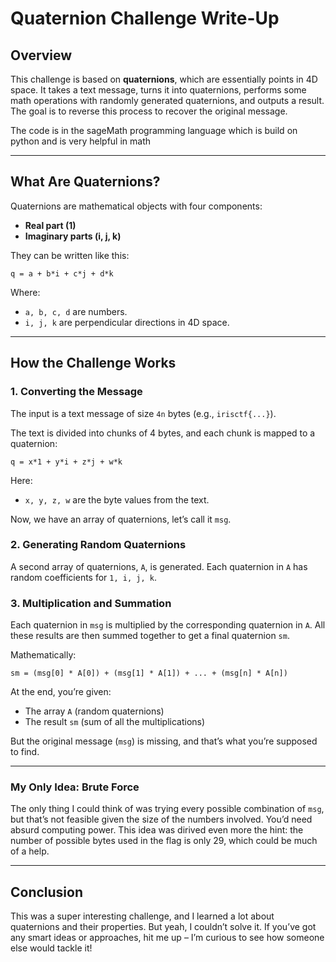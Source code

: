 # Quaternion Challenge Write-Up

## Overview
This challenge is based on **quaternions**, which are essentially points in 4D space. It takes a text message, turns it into quaternions, performs some math operations with randomly generated quaternions, and outputs a result. The goal is to reverse this process to recover the original message.

The code is in the sageMath programming language which is build on python and is very helpful in math

---


## What Are Quaternions?
Quaternions are mathematical objects with four components:
- **Real part (1)**
- **Imaginary parts (i, j, k)**

They can be written like this:
```
q = a + b*i + c*j + d*k
```
Where:
- `a, b, c, d` are numbers.
- `i, j, k` are perpendicular directions in 4D space.

---

## How the Challenge Works

### 1. Converting the Message
The input is a text message of size `4n` bytes (e.g., `irisctf{...}`).

The text is divided into chunks of 4 bytes, and each chunk is mapped to a quaternion:
```
q = x*1 + y*i + z*j + w*k
```
Here:
- `x, y, z, w` are the byte values from the text.

Now, we have an array of quaternions, let’s call it `msg`.

### 2. Generating Random Quaternions
A second array of quaternions, `A`, is generated. Each quaternion in `A` has random coefficients for `1, i, j, k`.

### 3. Multiplication and Summation
Each quaternion in `msg` is multiplied by the corresponding quaternion in `A`. All these results are then summed together to get a final quaternion `sm`.

Mathematically:
```
sm = (msg[0] * A[0]) + (msg[1] * A[1]) + ... + (msg[n] * A[n])
```

At the end, you’re given:
- The array `A` (random quaternions)
- The result `sm` (sum of all the multiplications)

But the original message (`msg`) is missing, and that’s what you’re supposed to find.

---

### My Only Idea: Brute Force
The only thing I could think of was trying every possible combination of `msg`, but that’s not feasible given the size of the numbers involved. You’d need absurd computing power.
This idea was dirived even more the hint: the number of possible bytes used in the flag is only 29, which could be much of a help.

---

## Conclusion
This was a super interesting challenge, and I learned a lot about quaternions and their properties. But yeah, I couldn’t solve it. If you’ve got any smart ideas or approaches, hit me up – I’m curious to see how someone else would tackle it!

